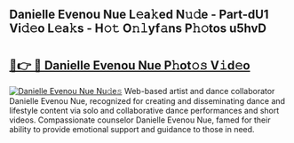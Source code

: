 ## Danielle Evenou Nue L𝚎a𝚔ed N𝚞𝚍e - Part-dU1 Vi𝚍𝚎o L𝚎a𝚔s - H𝚘𝚝 O𝚗𝚕yf𝚊ns P𝚑𝚘tos u5hvD

# <h2><a href="http://kf6yj7.oniu.top/?m=Danielle+Evenou+Nue">🔗👉 🔴 Danielle Evenou Nue P𝚑ot𝚘𝚜 V𝚒d𝚎o</a></h2>

[![Danielle Evenou Nue Nu𝚍e𝚜](https://i.imgur.com/0qMVB7G.gif)](http://kf6yj7.oniu.top/?m=Danielle+Evenou+Nue)
Web-based artist and dance collaborator Danielle Evenou Nue, recognized for creating and disseminating dance and lifestyle content via solo and collaborative dance performances and short videos. Compassionate counselor Danielle Evenou Nue, famed for their ability to provide emotional support and guidance to those in need.  
